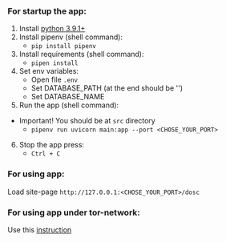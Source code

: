 ### For startup the app:
1. Install [python 3.9.1+](https://www.python.org/downloads/)
2. Install pipenv (shell command):
    * `pip install pipenv`
3. Install requirements (shell command):
    * `pipen install`
4. Set env variables:
    * Open file `.env`
    * Set DATABASE_PATH (at the end should be '\')
    * Set DATABASE_NAME
5. Run the app (shell command):
* Important! You should be at `src` directory
    * `pipenv run uvicorn main:app --port <CHOSE_YOUR_PORT>`
6. Stop the app press:
   * `Ctrl + C`

### For using app:
Load site-page `http://127.0.0.1:<CHOSE_YOUR_PORT>/dosc`

### For using app under tor-network:
Use this [instruction](https://github.com/satwikkansal/tor-hidden-service-python)